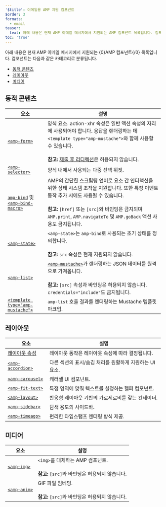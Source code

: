 ```yaml
---
'$title': 이메일용 AMP 지원 컴포넌트
$order: 3
formats:
  - email
teaser:
  text: 아래 내용은 현재 AMP 이메일 메시지에서 지원되는 AMP 컴포넌트 목록입니다. 컴포넌트는 다음과 같은 카테고리로 분류됩니다.
toc: 'true'
---
```


<!--
This file is imported from https://github.com/ampproject/amphtml/blob/main/docs/spec/email/amp-email-components.md.
Please do not change this file.
If you have found a bug or an issue please
have a look and request a pull request there.
-->

<!---
Copyright 2018 The AMP HTML Authors. All Rights Reserved.

Licensed under the Apache License, Version 2.0 (the "License");
you may not use this file except in compliance with the License.
You may obtain a copy of the License at

      http://www.apache.org/licenses/LICENSE-2.0

Unless required by applicable law or agreed to in writing, software
distributed under the License is distributed on an "AS-IS" BASIS,
WITHOUT WARRANTIES OR CONDITIONS OF ANY KIND, either express or implied.
See the License for the specific language governing permissions and
limitations under the License.
-->

아래 내용은 현재 AMP 이메일 메시지에서 지원되는 {0}AMP 컴포넌트{/0} 목록입니다. 컴포넌트는 다음과 같은 카테고리로 분류됩니다.

- [동적 콘텐츠 ](#dynamic-content)
- [레이아웃](#layout)
- [미디어](#media)

## 동적 콘텐츠 <a name="dynamic-content"></a>

| 요소                                                                                                                                                                           | 설명                                                                                                                                                                                                                                                                                                  |
| ------------------------------------------------------------------------------------------------------------------------------------------------------------------------------ | ----------------------------------------------------------------------------------------------------------------------------------------------------------------------------------------------------------------------------------------------------------------------------------------------------- |
| [`<amp-form>`](https://amp.dev/documentation/components/amp-form)                                                                                                              | 양식 요소. action-xhr 속성은 일반 액션 속성의 자리에 사용되어야 합니다. 응답을 렌더링하는 데 `<template type="amp-mustache">`와 함께 사용할 수 있습니다. <br><br>**참고:** [제출 후 리디렉션](https://amp.dev/documentation/components/amp-form/#redirecting-after-a-submission)은 허용되지 않습니다. |
| [`<amp-selector>`](https://amp.dev/documentation/components/amp-selector)                                                                                                      | 양식 내에서 사용되는 다중 선택 위젯.                                                                                                                                                                                                                                                                  |
| [`amp-bind`](https://amp.dev/documentation/components/amp-bind) 및 [`<amp-bind-macro>`](https://amp.dev/documentation/components/amp-bind#defining-macros-with-amp-bind-macro) | AMP의 간단한 스크립팅 언어로 요소 간 인터랙션을 위한 상태 시스템 조작을 지원합니다. 또한 특정 이벤트 동작 추가 시에도 사용될 수 있습니다.<br><br>**참고:** `[href]` 또는 `[src]`와 바인딩은 금지되며 `AMP.print`, `AMP.navigateTo` 및 `AMP.goBack` 액션 사용도 금지됩니다.                            |
| [`<amp-state>`](https://amp.dev/documentation/components/amp-bind#%3Camp-state%3E-specification)                                                                               | `<amp-state>`는 `amp-bind`로 사용되는 초기 상태를 정의합니다.<br><br>**참고:** `src` 속성은 현재 지원되지 않습니다.                                                                                                                                                                                   |
| [`<amp-list>`](https://amp.dev/documentation/components/amp-list)                                                                                                              | [`<amp-mustache>`](https://amp.dev/documentation/components/amp-mustache)가 렌더링하는 JSON 데이터를 원격으로 가져옵니다.<br><br>**참고:** `[src]` 속성과 바인딩은 허용되지 않습니다. `credentials="include"`도 금지됩니다.                                                                           |
| [`<template type="amp-mustache">`](https://amp.dev/documentation/components/amp-mustache)                                                                                      | `amp-list` 호출 결과를 렌더링하는 Mustache 템플릿 마크업.                                                                                                                                                                                                                                             |

## 레이아웃 <a name="layout"></a>

| 요소                                                                                                         | 설명                                                    |
| ------------------------------------------------------------------------------------------------------------ | ------------------------------------------------------- |
| [레이아웃 속성](https://amp.dev/documentation/guides-and-tutorials/learn/amp-html-layout/#layout-attributes) | 레이아웃 동작은 레이아웃 속성에 따라 결정됩니다.        |
| [`<amp-accordion>`](https://amp.dev/documentation/components/amp-accordion)                                  | 다른 섹션의 표시/숨김 처리를 원활하게 지원하는 UI 요소. |
| [`<amp-carousel>`](https://amp.dev/documentation/components/amp-carousel)                                    | 캐러셀 UI 컴포넌트.                                     |
| [`<amp-fit-text>`](https://amp.dev/documentation/components/amp-fit-text)                                    | 특정 영역에 맞춰 텍스트를 설정하는 헬퍼 컴포넌트.       |
| [`<amp-layout>`](https://amp.dev/documentation/components/amp-layout)                                        | 반응형 레이아웃 기반의 가로세로비를 갖는 컨테이너.      |
| [`<amp-sidebar>`](https://amp.dev/documentation/components/amp-sidebar)                                      | 탐색 용도의 사이드바.                                   |
| [`<amp-timeago>`](https://amp.dev/documentation/components/amp-timeago)                                      | 편리한 타임스탬프 렌더링 방식 제공.                     |

## 미디어 <a name="media"></a>

| 요소                                                              | 설명                                                                                    |
| ----------------------------------------------------------------- | --------------------------------------------------------------------------------------- |
| [`<amp-img>`](https://amp.dev/documentation/components/amp-img)   | `<img>`를 대체하는 AMP 컴포넌트.<br><br>**참고:** `[src]`와 바인딩은 허용되지 않습니다. |
| [`<amp-anim>`](https://amp.dev/documentation/components/amp-anim) | GIF 파일 임베딩.<br><br>**참고:** `[src]`와 바인딩은 허용되지 않습니다.                 |
